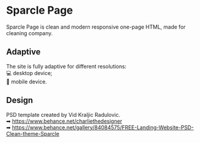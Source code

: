 # Sparcle Page

 Sparcle Page is clean and modern responsive one-page HTML, made for cleaning company.

## Adaptive
The site is fully adaptive for different resolutions:  
💻 desktop device;  
📱  mobile device.  

## Design 
PSD template created by Vid Kraljic Radulovic.   
➡ https://www.behance.net/charliethedesigner  
➡ https://www.behance.net/gallery/84084575/FREE-Landing-Website-PSD-Clean-theme-Sparcle
